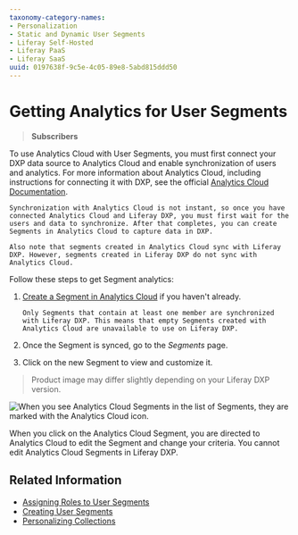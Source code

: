 ```yaml
---
taxonomy-category-names:
- Personalization
- Static and Dynamic User Segments
- Liferay Self-Hosted
- Liferay PaaS
- Liferay SaaS
uuid: 0197638f-9c5e-4c05-89e8-5abd815ddd50
---
```

# Getting Analytics for User Segments

> **Subscribers**

To use Analytics Cloud with User Segments, you must first connect your DXP data source to Analytics Cloud and enable synchronization of users and analytics. For more information about Analytics Cloud, including instructions for connecting it with DXP, see the official [Analytics Cloud Documentation](https://learn.liferay.com/analytics-cloud/latest/en/index.html).

```{important}
Synchronization with Analytics Cloud is not instant, so once you have connected Analytics Cloud and Liferay DXP, you must first wait for the users and data to synchronize. After that completes, you can create Segments in Analytics Cloud to capture data in DXP.

Also note that segments created in Analytics Cloud sync with Liferay DXP. However, segments created in Liferay DXP do not sync with Analytics Cloud.
```

Follow these steps to get Segment analytics:

1. [Create a Segment in Analytics Cloud](https://learn.liferay.com/analytics-cloud/latest/en/people/segments/creating-segments.html) if you haven't already.

    ```{note}
    Only Segments that contain at least one member are synchronized with Liferay DXP. This means that empty Segments created with Analytics Cloud are unavailable to use on Liferay DXP.
    ```

1. Once the Segment is synced, go to the *Segments* page.
1. Click on the new Segment to view and customize it.

> Product image may differ slightly depending on your Liferay DXP version.

![When you see Analytics Cloud Segments in the list of Segments, they are marked with the Analytics Cloud icon.](./getting-analytics-for-user-segments/images/02.png)

When you click on the Analytics Cloud Segment, you are directed to Analytics Cloud to edit the Segment and change your criteria. You cannot edit Analytics Cloud Segments in Liferay DXP.

## Related Information

* [Assigning Roles to User Segments](../../../users-and-permissions/roles-and-permissions/assigning-roles-to-user-segments.md)
* [Creating User Segments](./creating-and-managing-user-segments.md)
* [Personalizing Collections](../experience-personalization/personalizing-collections.md)

